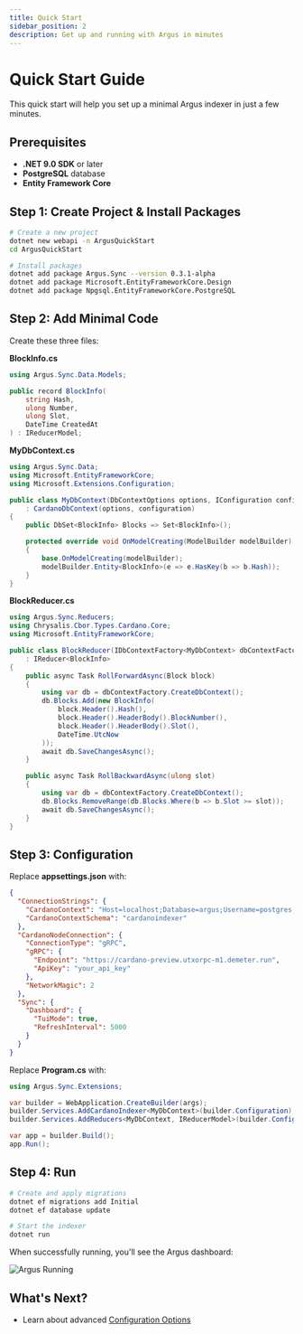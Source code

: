 ```yaml
---
title: Quick Start
sidebar_position: 2
description: Get up and running with Argus in minutes
---
```


# Quick Start Guide

This quick start will help you set up a minimal Argus indexer in just a few minutes.

## Prerequisites

- **.NET 9.0 SDK** or later
- **PostgreSQL** database
- **Entity Framework Core**

## Step 1: Create Project & Install Packages

```bash
# Create a new project
dotnet new webapi -n ArgusQuickStart
cd ArgusQuickStart

# Install packages
dotnet add package Argus.Sync --version 0.3.1-alpha
dotnet add package Microsoft.EntityFrameworkCore.Design
dotnet add package Npgsql.EntityFrameworkCore.PostgreSQL
```

## Step 2: Add Minimal Code

Create these three files:

**BlockInfo.cs**
```csharp
using Argus.Sync.Data.Models;

public record BlockInfo(
    string Hash,
    ulong Number,
    ulong Slot,
    DateTime CreatedAt
) : IReducerModel;
```

**MyDbContext.cs**
```csharp
using Argus.Sync.Data;
using Microsoft.EntityFrameworkCore;
using Microsoft.Extensions.Configuration;

public class MyDbContext(DbContextOptions options, IConfiguration configuration) 
    : CardanoDbContext(options, configuration)
{
    public DbSet<BlockInfo> Blocks => Set<BlockInfo>();

    protected override void OnModelCreating(ModelBuilder modelBuilder)
    {
        base.OnModelCreating(modelBuilder);
        modelBuilder.Entity<BlockInfo>(e => e.HasKey(b => b.Hash));
    }
}
```

**BlockReducer.cs**
```csharp
using Argus.Sync.Reducers;
using Chrysalis.Cbor.Types.Cardano.Core;
using Microsoft.EntityFrameworkCore;

public class BlockReducer(IDbContextFactory<MyDbContext> dbContextFactory)
    : IReducer<BlockInfo>
{
    public async Task RollForwardAsync(Block block)
    {
        using var db = dbContextFactory.CreateDbContext();
        db.Blocks.Add(new BlockInfo(
            block.Header().Hash(),
            block.Header().HeaderBody().BlockNumber(),
            block.Header().HeaderBody().Slot(),
            DateTime.UtcNow
        ));
        await db.SaveChangesAsync();
    }

    public async Task RollBackwardAsync(ulong slot)
    {
        using var db = dbContextFactory.CreateDbContext();
        db.Blocks.RemoveRange(db.Blocks.Where(b => b.Slot >= slot));
        await db.SaveChangesAsync();
    }
}
```

## Step 3: Configuration

Replace **appsettings.json** with:

```json
{
  "ConnectionStrings": {
    "CardanoContext": "Host=localhost;Database=argus;Username=postgres;Password=password;Port=5432",
    "CardanoContextSchema": "cardanoindexer"
  },
  "CardanoNodeConnection": {
    "ConnectionType": "gRPC",
    "gRPC": {
      "Endpoint": "https://cardano-preview.utxorpc-m1.demeter.run",
      "ApiKey": "your_api_key"
    },
    "NetworkMagic": 2
  },
  "Sync": {
    "Dashboard": {
      "TuiMode": true,
      "RefreshInterval": 5000
    }
  }
}
```

Replace **Program.cs** with:

```csharp
using Argus.Sync.Extensions;

var builder = WebApplication.CreateBuilder(args);
builder.Services.AddCardanoIndexer<MyDbContext>(builder.Configuration);
builder.Services.AddReducers<MyDbContext, IReducerModel>(builder.Configuration);

var app = builder.Build();
app.Run();
```

## Step 4: Run

```bash
# Create and apply migrations
dotnet ef migrations add Initial
dotnet ef database update

# Start the indexer
dotnet run
```

When successfully running, you'll see the Argus dashboard:

![Argus Running](/img/docs/argus/getting-started/argus_running.png)

## What's Next?

- Learn about advanced [Configuration Options](./configuration)
